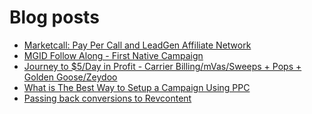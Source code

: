 # Blog posts
<!-- BLOG-POST-LIST:START -->
- [Marketcall: Pay Per Call and LeadGen Affiliate Network](https://afflift.com/f/threads/marketcall-pay-per-call-and-leadgen-affiliate-network.5645/)
- [MGID Follow Along - First Native Campaign](https://afflift.com/f/threads/mgid-follow-along-first-native-campaign.9464/)
- [Journey to $5/Day in Profit - Carrier Billing/mVas/Sweeps + Pops + Golden Goose/Zeydoo](https://afflift.com/f/threads/journey-to-5-day-in-profit-carrier-billing-mvas-sweeps-pops-golden-goose-zeydoo.9971/)
- [What is The Best Way to Setup a Campaign Using PPC](https://afflift.com/f/threads/what-is-the-best-way-to-setup-a-campaign-using-ppc.9953/)
- [Passing back conversions to Revcontent](https://afflift.com/f/threads/passing-back-conversions-to-revcontent.9549/)
<!-- BLOG-POST-LIST:END -->
